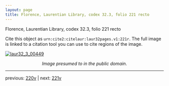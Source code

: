 ```yaml
---
layout: page
title: Florence, Laurentian Library, codex 32.3, folio 221 recto
---
```


Florence, Laurentian Library, codex 32.3, folio 221 recto

Cite this object as `urn:cite2:citelaur:laur32pages.v1:221r`.  The full image is linked to a citation tool you can use to cite regions of the image.

[![laur32_3_00449](http://www.homermultitext.org/iipsrv?IIIF=/project/homer/pyramidal/deepzoom/citelaur/laur32imgs/v1/laur32_3_00449.tif/full/800,/0/default.jpg)](http://www.homermultitext.org/ict2/?urn=urn:cite2:citelaur:laur32imgs.v1:laur32_3_00449) 

<p style="text-align: center; font-style: italic;">Image presumed to in the public domain.</p>

---

previous: [220v](../220v/) | next: [221v](../221v/)
